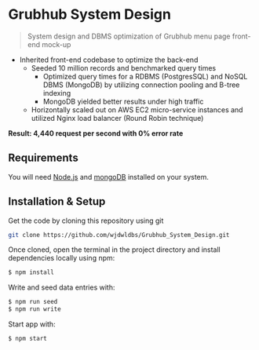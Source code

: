# Grubhub System Design

> System design and DBMS optimization of Grubhub menu page front-end mock-up

* Inherited front-end codebase to optimize the back-end
  * Seeded 10 million records and benchmarked query times
    * Optimized query times for a RDBMS (PostgresSQL) and NoSQL DBMS (MongoDB) by utilizing connection pooling and B-tree indexing
    * MongoDB yielded better results under high traffic
  * Horizontally scaled out on AWS EC2 micro-service instances and utilized Nginx load balancer (Round Robin technique)

**Result: 4,440 request per second with 0% error rate**

## Requirements <a name="requirements"></a>

You will need [Node.js](https://nodejs.org/en/) and [mongoDB](https://docs.mongodb.com/manual/administration/install-community/) installed on your system.

## Installation & Setup <a name="installation"></a>

Get the code by cloning this repository using git

```bash
git clone https://github.com/wjdwldbs/Grubhub_System_Design.git
```

Once cloned, open the terminal in the project directory and install dependencies locally using npm:

```bash
$ npm install
```

Write and seed data entries with:

```bash
$ npm run seed
$ npm run write
```

Start app with:

```bash
$ npm start
```